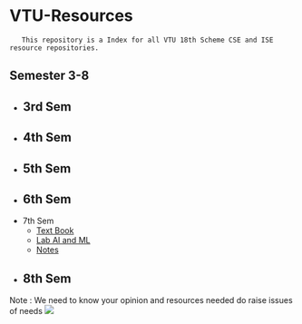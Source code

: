 # VTU-Resources 
       This repository is a Index for all VTU 18th Scheme CSE and ISE resource repositories.
      
## Semester 3-8
- 3rd Sem
  -
- 4th Sem
  -
- 5th Sem
  -
- 6th Sem
  -
- 7th Sem
  - [Text Book](https://github.com/SANJAY-NT/VTU-7thSem-18thScheme-Textbooks)
  - [Lab AI and ML](https://github.com/SANJAY-NT/VTU-CSE-AIML-Lab-Programs)
  - [Notes](https://github.com/SANJAY-NT/VTU-7thSem-18thScheme-Textbooks/tree/main/Notes)
- 8th Sem
  -


Note : We need to know your opinion and resources needed do raise issues of needs <a href="https://hits.seeyoufarm.com"><img src="https://hits.seeyoufarm.com/api/count/incr/badge.svg?url=https%3A%2F%2Fgithub.com%2FSANJAY-NT%2FVTU-Resources&count_bg=%2379C83D&title_bg=%23555555&icon=&icon_color=%23E7E7E7&title=Visits&edge_flat=false"/></a>
     
